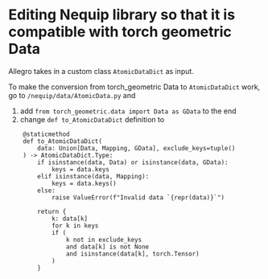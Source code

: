 # Editing Nequip library so that it is compatible with torch geometric Data

Allegro takes in a custom class `AtomicDataDict` as input. 

To make the conversion from torch_geometric Data to `AtomicDataDict` work,
go to `/nequip/data/AtomicData.py` and


1. add `from torch_geometric.data import Data as GData` to the end
2. change `def to_AtomicDataDict` definition to

```   
    @staticmethod
    def to_AtomicDataDict(
        data: Union[Data, Mapping, GData], exclude_keys=tuple()
    ) -> AtomicDataDict.Type:
        if isinstance(data, Data) or isinstance(data, GData):
            keys = data.keys
        elif isinstance(data, Mapping):
            keys = data.keys()
        else:
            raise ValueError(f"Invalid data `{repr(data)}`")

        return {
            k: data[k]
            for k in keys
            if (
                k not in exclude_keys
                and data[k] is not None
                and isinstance(data[k], torch.Tensor)
            )
        }
```


